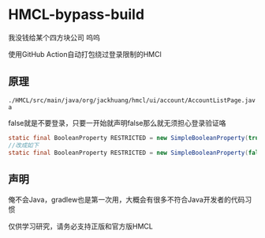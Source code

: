 # HMCL-bypass-build
我没钱给某个四方块公司 呜呜

使用GitHub Action自动打包绕过登录限制的HMCl

## 原理

`./HMCL/src/main/java/org/jackhuang/hmcl/ui/account/AccountListPage.java`

false就是不要登录，只要一开始就声明false那么就无须担心登录验证咯

~~~java
static final BooleanProperty RESTRICTED = new SimpleBooleanProperty(true);
//改成如下
static final BooleanProperty RESTRICTED = new SimpleBooleanProperty(false);
~~~

## 声明

俺不会Java，gradlew也是第一次用，大概会有很多不符合Java开发者的代码习惯

仅供学习研究，请务必支持正版和官方版HMCL
